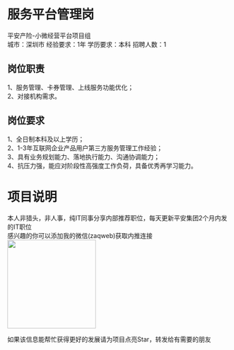 # 服务平台管理岗
平安产险-小微经营平台项目组  
城市：深圳市 经验要求：1年 学历要求：本科  招聘人数：1

## 岗位职责
1、服务管理、卡券管理、上线服务功能优化；   
2、对接机构需求。

## 岗位要求
1、全日制本科及以上学历；   
2、1-3年互联网企业产品用户第三方服务管理工作经验；   
3、具有业务规划能力、落地执行能力、沟通协调能力；   
4、抗压力强，能应对阶段性高强度工作负荷，具备优秀再学习能力。

# 项目说明

本人非猎头，非人事，纯IT同事分享内部推荐职位，每天更新平安集团2个月内发的IT职位  
感兴趣的你可以添加我的微信(zaqweb)获取内推连接  
<img src="https://github.com/zaqweb/PA-IT-JOBS/blob/master/WechatICode.jpeg"  height="200" width="200">

如果该信息能帮忙获得更好的发展请为项目点亮Star，转发给有需要的朋友




